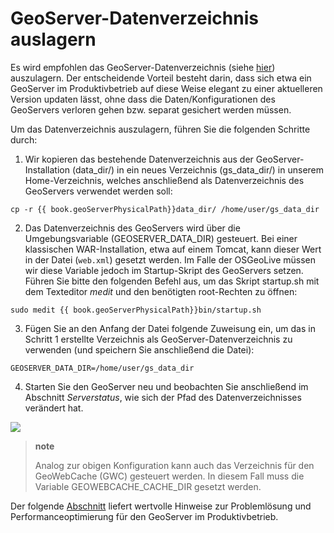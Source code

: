 GeoServer-Datenverzeichnis auslagern
====================================

Es wird empfohlen das GeoServer-Datenverzeichnis (siehe [hier](../basics/folderstructure.md))
auszulagern. Der entscheidende Vorteil besteht darin, dass sich etwa ein GeoServer
im Produktivbetrieb auf diese Weise elegant zu einer aktuelleren Version updaten
lässt, ohne dass die Daten/Konfigurationen des GeoServers verloren gehen bzw.
separat gesichert werden müssen.

Um das Datenverzeichnis auszulagern, führen Sie die folgenden Schritte durch:

1. Wir kopieren das bestehende Datenverzeichnis aus der GeoServer-Installation
   (data\_dir/) in ein neues Verzeichnis (gs\_data\_dir/) in unserem Home-Verzeichnis,
   welches anschließend als Datenverzeichnis des GeoServers verwendet werden soll:

<pre><xmp style="margin:0; font-size: .85em;">cp -r {{ book.geoServerPhysicalPath}}data_dir/ /home/user/gs_data_dir
</xmp></pre>

2. Das Datenverzeichnis des GeoServers wird über die Umgebungsvariable (GEOSERVER\_DATA\_DIR)
  gesteuert. Bei einer klassischen WAR-Installation, etwa auf einem Tomcat, kann
  dieser Wert in der Datei (`web.xml`) gesetzt werden. Im Falle der OSGeoLive müssen
  wir diese Variable jedoch im Startup-Skript des GeoServers setzen. Führen Sie
  bitte den folgenden Befehl aus, um das Skript startup.sh mit dem Texteditor
  *medit* und den benötigten root-Rechten zu öffnen:

<pre><xmp style="margin:0; font-size: .85em;">sudo medit {{ book.geoServerPhysicalPath}}bin/startup.sh
</xmp></pre>

3. Fügen Sie an den Anfang der Datei folgende Zuweisung ein, um das in Schritt 1
   erstellte Verzeichnis als GeoServer-Datenverzeichnis zu verwenden (und
   speichern Sie anschließend die Datei):

```
GEOSERVER_DATA_DIR=/home/user/gs_data_dir
```

4. Starten Sie den GeoServer neu und beobachten Sie anschließend im Abschnitt
   *Serverstatus*, wie sich der Pfad des Datenverzeichnisses verändert hat.

![](../assets/data_dir.png)

> **note**
>
> Analog zur obigen Konfiguration kann auch das Verzeichnis für den GeoWebCache
> (GWC) gesteuert werden. In diesem Fall muss die Variable GEOWEBCACHE\_CACHE\_DIR gesetzt werden.

Der folgende [Abschnitt](gui.md) liefert wertvolle Hinweise zur
Problemlösung und Performanceoptimierung für den GeoServer im Produktivbetrieb.
